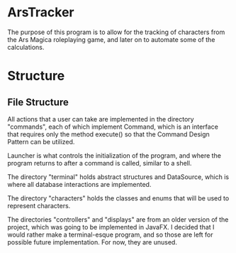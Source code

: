 # ArsTracker

The purpose of this program is to allow for the tracking of characters from the Ars Magica roleplaying game, and later on to automate some of the calculations.

# Structure
## File Structure
All actions that a user can take are implemented in the directory "commands", each of which implement Command, which is an interface that requires only the method execute() so that the Command Design Pattern can be utilized.

Launcher is what controls the initialization of the program, and where the program returns to after a command is called, similar to a shell.

The directory "terminal" holds abstract structures and DataSource, which is where all database interactions are implemented.

The directory "characters" holds the classes and enums that will be used to represent characters.

The directories "controllers" and "displays" are from an older version of the project, which was going to be implemented in JavaFX. I decided that I would rather make a terminal-esque program, and so those are left for possible future implementation. For now, they are unused.